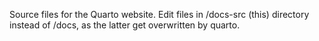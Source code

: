Source files for the Quarto website. Edit files in /docs-src (this) directory instead of /docs, as the latter get overwritten by quarto.